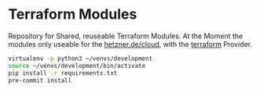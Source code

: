 # Terraform Modules

Repository for Shared, reuseable Terraform Modules.  At the Moment the modules only useable for the [hetzner.de/cloud](https://hetzner.de/cloud), with the [terraform](https://www.terraform.io/docs/providers/hcloud/index.html) Provider.


```bash
virtualenv -p python3 ~/venvs/development
source ~/venvs/development/bin/activate
pip install -r requirements.txt
pre-commit install
```
